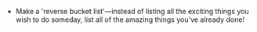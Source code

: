 - Make a 'reverse bucket list'—instead of listing all the exciting things you wish to do someday, list all of the amazing things you've already done!
